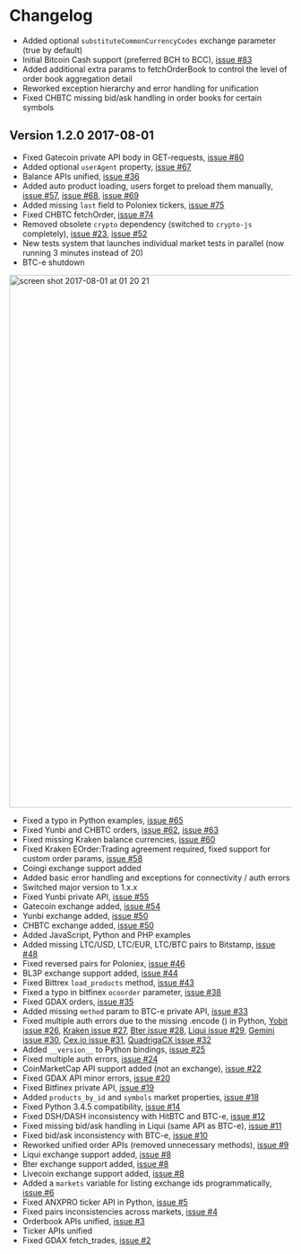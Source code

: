 # Сhangelog

- Added optional `substituteCommonCurrencyCodes` exchange parameter (true by default)
- Initial Bitcoin Cash support (preferred BCH to BCC), [issue #83](https://github.com/kroitor/ccxt/issues/80)
- Added additional extra params to fetchOrderBook to control the level of order book aggregation detail
- Reworked exception hierarchy and error handling for unification
- Fixed CHBTC missing bid/ask handling in order books for certain symbols

## Version 1.2.0 2017-08-01

- Fixed Gatecoin private API body in GET-requests, [issue #80](https://github.com/kroitor/ccxt/issues/80)
- Added optional `userAgent` property, [issue #67](https://github.com/kroitor/ccxt/issues/67)
- Balance APIs unified, [issue #36](https://github.com/kroitor/ccxt/issues/36)
- Added auto product loading, users forget to preload them manually, [issue #57](https://github.com/kroitor/ccxt/issues/57), [issue #68](https://github.com/kroitor/ccxt/issues/68), [issue #69](https://github.com/kroitor/ccxt/issues/69)
- Added missing `last` field to Poloniex tickers, [issue #75](https://github.com/kroitor/ccxt/issues/75)
- Fixed CHBTC fetchOrder, [issue #74](https://github.com/kroitor/ccxt/issues/74)
- Removed obsolete `crypto` dependency (switched to `crypto-js` completely), [issue #23](https://github.com/kroitor/ccxt/issues/23), [issue #52](https://github.com/kroitor/ccxt/issues/52)
- New tests system that launches individual market tests in parallel (now running 3 minutes instead of 20)
- BTC-e shutdown

<img width="949" alt="screen shot 2017-08-01 at 01 20 21" src="https://user-images.githubusercontent.com/1294454/28800889-9d03c61e-7657-11e7-881c-c4becb03903d.png">

- Fixed a typo in Python examples, [issue #65](https://github.com/kroitor/ccxt/issues/65)
- Fixed Yunbi and CHBTC orders, [issue #62](https://github.com/kroitor/ccxt/issues/62), [issue #63](https://github.com/kroitor/ccxt/issues/63)
- Fixed missing Kraken balance currencies, [issue #60](https://github.com/kroitor/ccxt/issues/60)
- Fixed Kraken EOrder:Trading agreement required, fixed support for custom order params, [issue #58](https://github.com/kroitor/ccxt/issues/58)
- Coingi exchange support added
- Added basic error handling and exceptions for connectivity / auth errors
- Switched major version to 1.x.x
- Fixed Yunbi private API, [issue #55](https://github.com/kroitor/ccxt/issues/55)
- Gatecoin exchange added, [issue #54](https://github.com/kroitor/ccxt/issues/54)
- Yunbi exchange added, [issue #50](https://github.com/kroitor/ccxt/issues/50)
- CHBTC exchange added, [issue #50](https://github.com/kroitor/ccxt/issues/50)
- Added JavaScript, Python and PHP examples
- Added missing LTC/USD, LTC/EUR, LTC/BTC pairs to Bitstamp, [issue #48](https://github.com/kroitor/ccxt/issues/48)
- Fixed reversed pairs for Poloniex, [issue #46](https://github.com/kroitor/ccxt/issues/46)
- BL3P exchange support added, [issue #44](https://github.com/kroitor/ccxt/issues/44)
- Fixed Bittrex `load_products` method, [issue #43](https://github.com/kroitor/ccxt/issues/43)
- Fixed a typo in bitfinex `ocoorder` parameter, [issue #38](https://github.com/kroitor/ccxt/issues/38)
- Fixed GDAX orders, [issue #35](https://github.com/kroitor/ccxt/issues/35)
- Added missing `method` param to BTC-e private API, [issue #33](https://github.com/kroitor/ccxt/issues/33)
- Fixed multiple auth errors due to the missing .encode () in Python, [Yobit issue #26](https://github.com/kroitor/ccxt/issues/26), [Kraken issue #27](https://github.com/kroitor/ccxt/issues/27), [Bter issue #28](https://github.com/kroitor/ccxt/issues/28), [Liqui issue #29](https://github.com/kroitor/ccxt/issues/29), [Gemini issue #30](https://github.com/kroitor/ccxt/issues/30), [Cex.io issue #31](https://github.com/kroitor/ccxt/issues/31), [QuadrigaCX issue #32](https://github.com/kroitor/ccxt/issues/32)
- Added `__version__` to Python bindings, [issue #25](https://github.com/kroitor/ccxt/issues/25)
- Fixed multiple auth errors, [issue #24](https://github.com/kroitor/ccxt/issues/24)
- CoinMarketCap API support added (not an exchange), [issue #22](https://github.com/kroitor/ccxt/issues/22)
- Fixed GDAX API minor errors, [issue #20](https://github.com/kroitor/ccxt/issues/20)
- Fixed Bitfinex private API, [issue #19](https://github.com/kroitor/ccxt/issues/19)
- Added `products_by_id` and `symbols` market properties, [issue #18](https://github.com/kroitor/ccxt/issues/18)
- Fixed Python 3.4.5 compatibility, [issue #14](https://github.com/kroitor/ccxt/issues/14)
- Fixed DSH/DASH inconsistency with HitBTC and BTC-e, [issue #12](https://github.com/kroitor/ccxt/issues/12)
- Fixed missing bid/ask handling in Liqui (same API as BTC-e), [issue #11](https://github.com/kroitor/ccxt/issues/11)
- Fixed bid/ask inconsistency with BTC-e, [issue #10](https://github.com/kroitor/ccxt/issues/10)
- Reworked unified order APIs (removed unnecessary methods), [issue #9](https://github.com/kroitor/ccxt/issues/9)
- Liqui exchange support added, [issue #8](https://github.com/kroitor/ccxt/issues/8)
- Bter exchange support added, [issue #8](https://github.com/kroitor/ccxt/issues/8)
- Livecoin exchange support added, [issue #8](https://github.com/kroitor/ccxt/issues/8)
- Added a `markets` variable for listing exchange ids programmatically, [issue #6](https://github.com/kroitor/ccxt/issues/6)
- Fixed ANXPRO ticker API in Python, [issue #5](https://github.com/kroitor/ccxt/issues/5)
- Fixed pairs inconsistencies across markets, [issue #4](https://github.com/kroitor/ccxt/issues/4)
- Orderbook APIs unified, [issue #3](https://github.com/kroitor/ccxt/issues/3)
- Ticker APIs unified
- Fixed GDAX fetch_trades, [issue #2](https://github.com/kroitor/ccxt/issues/2)